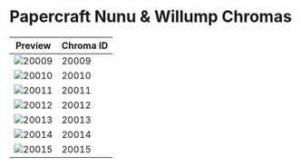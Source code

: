 # Papercraft Nunu & Willump Chromas

| Preview | Chroma ID |
|---------|-----------|
| ![20009](https://raw.communitydragon.org/latest/plugins/rcp-be-lol-game-data/global/default/v1/champion-chroma-images/20/20009.png) | 20009 |
| ![20010](https://raw.communitydragon.org/latest/plugins/rcp-be-lol-game-data/global/default/v1/champion-chroma-images/20/20010.png) | 20010 |
| ![20011](https://raw.communitydragon.org/latest/plugins/rcp-be-lol-game-data/global/default/v1/champion-chroma-images/20/20011.png) | 20011 |
| ![20012](https://raw.communitydragon.org/latest/plugins/rcp-be-lol-game-data/global/default/v1/champion-chroma-images/20/20012.png) | 20012 |
| ![20013](https://raw.communitydragon.org/latest/plugins/rcp-be-lol-game-data/global/default/v1/champion-chroma-images/20/20013.png) | 20013 |
| ![20014](https://raw.communitydragon.org/latest/plugins/rcp-be-lol-game-data/global/default/v1/champion-chroma-images/20/20014.png) | 20014 |
| ![20015](https://raw.communitydragon.org/latest/plugins/rcp-be-lol-game-data/global/default/v1/champion-chroma-images/20/20015.png) | 20015 |